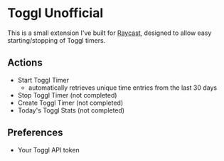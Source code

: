 # Toggl Unofficial

This is a small extension I've built for [Raycast](https://raycast.com), designed to allow easy starting/stopping of Toggl timers.

## Actions
- Start Toggl Timer
    - automatically retrieves unique time entries from the last 30 days
- Stop Toggl Timer (not completed)
- Create Toggl Timer (not completed)
- Today's Toggl Stats (not completed)

## Preferences
- Your Toggl API token
